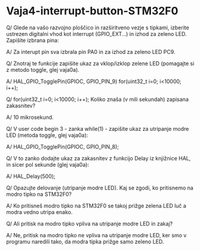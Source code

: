 # Vaja4-interrupt-button-STM32F0

Q/ Glede na vašo razvojno ploščico in razširitveno vezje s tipkami, izberite ustrezen digitalni vhod kot
   interrupt (GPIO_EXT…) in izhod za zeleno LED. Zapišite izbrana pina:

A/ Za interupt pin sva izbrala pin PA0 in za izhod za zeleno LED PC9.

Q/ Znotraj te funkcije zapišite ukaz za vklop/izklop zelene LED (pomagajte si z metodo toggle, glej vaja0a).

A/ HAL_GPIO_TogglePin(GPIOC, GPIO_PIN_9)
   for(uint32_t i=0; i<10000; i++);

Q/ for(uint32_t i=0; i<10000; i++);
   Koliko znaša (v mili sekundah) zapisana zakasnitev?

A/ 10 mikrosekund.

Q/ V user code begin 3 - zanka while(1) - zapišite ukaz za utripanje modre LED (metoda toggle, glej vaja0a):

A/ HAL_GPIO_TogglePin(GPIOC, GPIO_PIN_8);

Q/ V to zanko dodajte ukaz za zakasnitev z funkcijo Delay iz knjižnice HAL, in sicer pol sekunde (glej vaja0a):

A/ HAL_Delay(500);

Q/ Opazujte delovanje (utripanje modre LED). Kaj se zgodi, ko pritisnemo na modro tipko na STM32F0?

A/ Ko pritisneš modro tipko na STM32F0 se takoj prižge zelena LED luč a modra vedno utripa enako.

Q/ Ali pritisk na modro tipko vpliva na utripanje modre LED in zakaj?

A/ Ne, pritisk na modro tipko ne vpliva na utripanje modre LED, ker smo v programu naredili tako, da modra tipka prižge samo zeleno LED.
